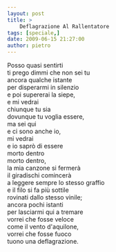 ```yaml
---
layout: post
title: >
    Deflagrazione Al Rallentatore
tags: [speciale,]
date: 2009-06-15 21:27:00
author: pietro
---
```

Posso quasi sentirti<br/>ti prego dimmi che non sei tu<br/>ancora qualche istante<br/>per disperarmi in silenzio<br/>e poi supererai la siepe,<br/>e mi vedrai<br/>chiunque tu sia<br/>dovunque tu voglia essere,<br/>ma sei qui<br/>e ci sono anche io,<br/>mi vedrai<br/>e io saprò di essere<br/>morto dentro<br/>morto dentro,<br/>la mia canzone si fermerà<br/>il giradischi comincerà<br/>a leggere sempre lo stesso graffio<br/>e il filo si fa più sottile<br/>rovinati dallo stesso vinile;<br/>ancora pochi istanti<br/>per lasciarmi qui a tremare<br/>vorrei che fosse veloce<br/>come il vento d'aquilone,<br/>vorrei che fosse fuoco<br/>tuono una deflagrazione.
